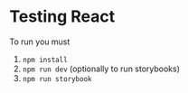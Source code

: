 # Testing React

To run you must 

1. ```npm install```
2. ```npm run dev```
(optionally to run storybooks)
3. ```npm run storybook```
